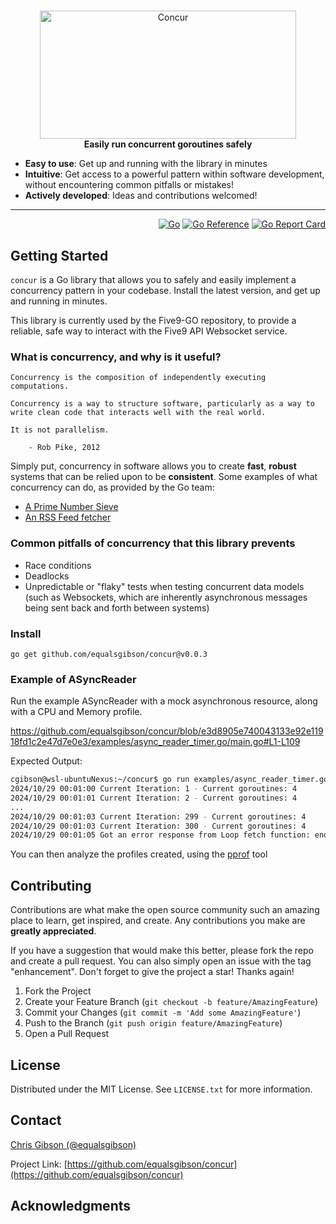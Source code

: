 <!-- markdownlint-configure-file { "MD004": { "style": "consistent" } } -->
<!-- markdownlint-disable MD033 -->

#

<p align="center">
  <picture>
    <img src="https://equalsgibson.github.io/concur/concur.jpg" width="410" height="205" alt="Concur">
  </picture>
    <br>
    <strong>Easily run concurrent goroutines safely</strong>
</p>

<!-- markdownlint-enable MD033 -->

- **Easy to use**: Get up and running with the library in minutes
- **Intuitive**: Get access to a powerful pattern within software development, without encountering common pitfalls or mistakes!
- **Actively developed**: Ideas and contributions welcomed!

---

<div align="right">

[![Go][golang]][golang-url]
[![Go Reference][goref]][goref-url]
[![Go Report Card][goreport]][goreport-url]

</div>

## Getting Started

`concur` is a Go library that allows you to safely and easily implement a concurrency pattern in your codebase. Install the latest version, and get up and running in minutes.

This library is currently used by the Five9-GO repository, to provide a reliable, safe way to interact with the Five9 API Websocket service.

### What is concurrency, and why is it useful?

```
Concurrency is the composition of independently executing computations.

Concurrency is a way to structure software, particularly as a way to write clean code that interacts well with the real world.

It is not parallelism.

	- Rob Pike, 2012
```

Simply put, concurrency in software allows you to create **fast**, **robust** systems that can be relied upon to be **consistent**. Some examples of what concurrency can do, as provided by the Go team:

- [A Prime Number Sieve](https://go.dev/play/p/9U22NfrXeq)
- [An RSS Feed fetcher](https://cs.opensource.google/go/x/website/+/master:_content/talks/2013/advconc/realmain/realmain.go)

### Common pitfalls of concurrency that this library prevents

- Race conditions
- Deadlocks
- Unpredictable or "flaky" tests when testing concurrent data models (such as Websockets, which are inherently asynchronous messages being sent back and forth between systems)

### Install

```shell
go get github.com/equalsgibson/concur@v0.0.3
```

### Example of ASyncReader

Run the example ASyncReader with a mock asynchronous resource, along with a CPU and Memory profile.

https://github.com/equalsgibson/concur/blob/e3d8905e740043133e92e11918fd1c2e47d7e0e3/examples/async_reader_timer.go/main.go#L1-L109

Expected Output:

```bash
cgibson@wsl-ubuntuNexus:~/concur$ go run examples/async_reader_timer.go/main.go -cpuprofile cpu.prof -memprofile mem.prof
2024/10/29 00:01:00 Current Iteration: 1 - Current goroutines: 4
2024/10/29 00:01:01 Current Iteration: 2 - Current goroutines: 4
...
2024/10/29 00:01:03 Current Iteration: 299 - Current goroutines: 4
2024/10/29 00:01:03 Current Iteration: 300 - Current goroutines: 4
2024/10/29 00:01:05 Got an error response from Loop fetch function: end of the example - thanks for using the concur package
```

You can then analyze the profiles created, using the [pprof](https://pkg.go.dev/runtime/pprof#hdr-Profiling_a_Go_program) tool

<!-- CONTRIBUTING -->

## Contributing

Contributions are what make the open source community such an amazing place to learn, get inspired, and create. Any contributions you make are **greatly appreciated**.

If you have a suggestion that would make this better, please fork the repo and create a pull request. You can also simply open an issue with the tag "enhancement".
Don't forget to give the project a star! Thanks again!

1. Fork the Project
2. Create your Feature Branch (`git checkout -b feature/AmazingFeature`)
3. Commit your Changes (`git commit -m 'Add some AmazingFeature'`)
4. Push to the Branch (`git push origin feature/AmazingFeature`)
5. Open a Pull Request

<!-- LICENSE -->

## License

Distributed under the MIT License. See `LICENSE.txt` for more information.

<!-- CONTACT -->

## Contact

[Chris Gibson (@equalsgibson)](https://github.com/equalsgibson)

Project Link: [https://github.com/equalsgibson/concur](https://github.com/equalsgibson/concur)

<!-- ACKNOWLEDGMENTS -->

## Acknowledgments

<!-- MARKDOWN LINKS & IMAGES -->
<!-- https://www.markdownguide.org/basic-syntax/#reference-style-links -->

[golang]: https://img.shields.io/badge/v1.21-000?logo=go&logoColor=fff&labelColor=444&color=%2300ADD8
[golang-url]: https://go.dev/
[goref]: https://pkg.go.dev/badge/github.com/equalsgibson/concur.svg
[goref-url]: https://pkg.go.dev/github.com/equalsgibson/concur
[goreport]: https://goreportcard.com/badge/github.com/equalsgibson/concur
[goreport-url]: https://goreportcard.com/report/github.com/equalsgibson/concur
